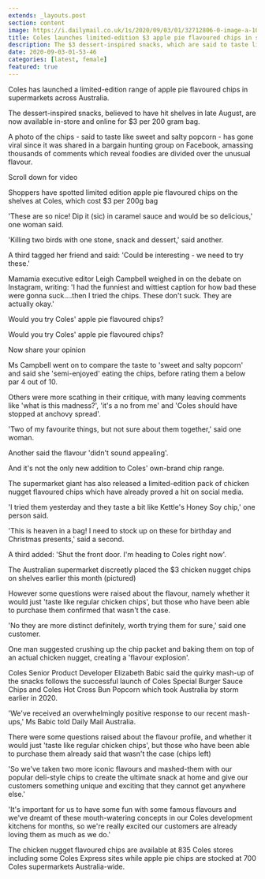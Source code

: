 ```yaml
---
extends: _layouts.post
section: content
image: https://i.dailymail.co.uk/1s/2020/09/03/01/32712806-0-image-a-10_1599091849212.jpg 
title: Coles launches limited-edition $3 apple pie flavoured chips in supermarkets and online 
description: The $3 dessert-inspired snacks, which are said to taste like sweet and salty popcorn, are now available online and in 700 Coles stores Australia-wide. But not everyone is a fan. 
date: 2020-09-03-01-53-46 
categories: [latest, female] 
featured: true 
--- 
```

Coles has launched a limited-edition range of apple pie flavoured chips in supermarkets across Australia.

The dessert-inspired snacks, believed to have hit shelves in late August, are now available in-store and online for $3 per 200 gram bag.

A photo of the chips - said to taste like sweet and salty popcorn - has gone viral since it was shared in a bargain hunting group on Facebook, amassing thousands of comments which reveal foodies are divided over the unusual flavour.

Scroll down for video

Shoppers have spotted limited edition apple pie flavoured chips on the shelves at Coles, which cost $3 per 200g bag

'These are so nice! Dip it (sic) in caramel sauce and would be so delicious,' one woman said. 

'Killing two birds with one stone, snack and dessert,' said another.

A third tagged her friend and said: 'Could be interesting - we need to try these.'

Mamamia executive editor Leigh Campbell weighed in on the debate on Instagram, writing: 'I had the funniest and wittiest caption for how bad these were gonna suck….then I tried the chips. These don't suck. They are actually okay.'

 Would you try Coles' apple pie flavoured chips? 

 Would you try Coles' apple pie flavoured chips? 

Now share your opinion

Ms Campbell went on to compare the taste to 'sweet and salty popcorn' and said she 'semi-enjoyed' eating the chips, before rating them a below par 4 out of 10.

Others were more scathing in their critique, with many leaving comments like 'what is this madness?', 'it's a no from me' and 'Coles should have stopped at anchovy spread'.

'Two of my favourite things, but not sure about them together,' said one woman.

Another said the flavour 'didn't sound appealing'. 

And it's not the only new addition to Coles' own-brand chip range.

The supermarket giant has also released a limited-edition pack of chicken nugget flavoured chips which have already proved a hit on social media.

'I tried them yesterday and they taste a bit like Kettle's Honey Soy chip,' one person said.

'This is heaven in a bag! I need to stock up on these for birthday and Christmas presents,' said a second.

A third added: 'Shut the front door. I'm heading to Coles right now'.

The Australian supermarket discreetly placed the $3 chicken nugget chips on shelves earlier this month (pictured)

However some questions were raised about the flavour, namely whether it would just 'taste like regular chicken chips', but those who have been able to purchase them confirmed that wasn't the case.  

'No they are more distinct definitely, worth trying them for sure,' said one customer.

One man suggested crushing up the chip packet and baking them on top of an actual chicken nugget, creating a 'flavour explosion'.

Coles Senior Product Developer Elizabeth Babic said the quirky mash-up of the snacks follows the successful launch of Coles Special Burger Sauce Chips and Coles Hot Cross Bun Popcorn which took Australia by storm earlier in 2020.

'We've received an overwhelmingly positive response to our recent mash-ups,' Ms Babic told Daily Mail Australia.

There were some questions raised about the flavour profile, and whether it would just 'taste like regular chicken chips', but those who have been able to purchase them already said that wasn't the case (chips left)

'So we've taken two more iconic flavours and mashed-them with our popular deli-style chips to create the ultimate snack at home and give our customers something unique and exciting that they cannot get anywhere else.'

'It's important for us to have some fun with some famous flavours and we've dreamt of these mouth-watering concepts in our Coles development kitchens for months, so we're really excited our customers are already loving them as much as we do.' 

The chicken nugget flavoured chips are available at 835 Coles stores including some Coles Express sites while apple pie chips are stocked at 700 Coles supermarkets Australia-wide.

